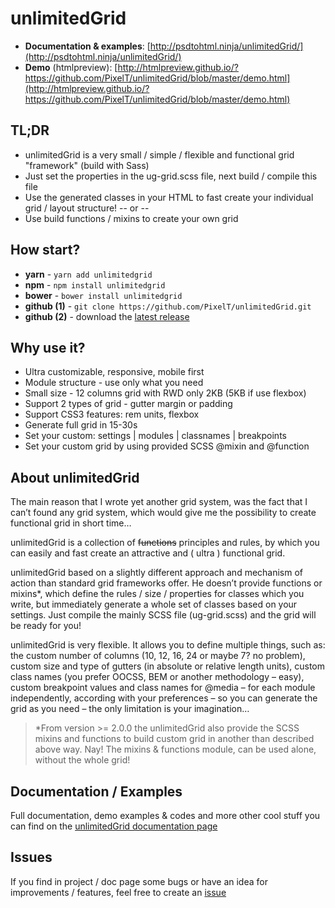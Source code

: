 # unlimitedGrid

- **Documentation & examples**: [http://psdtohtml.ninja/unlimitedGrid/](http://psdtohtml.ninja/unlimitedGrid/)
- **Demo** (htmlpreview): [http://htmlpreview.github.io/?https://github.com/PixelT/unlimitedGrid/blob/master/demo.html](http://htmlpreview.github.io/?https://github.com/PixelT/unlimitedGrid/blob/master/demo.html)

## TL;DR

- unlimitedGrid is a very small / simple / flexible and functional grid "framework" (build with Sass)
- Just set the properties in the ug-grid.scss file, next build / compile this file
- Use the generated classes in your HTML to fast create your individual grid / layout structure!
-- or --
- Use build functions / mixins to create your own grid

## How start? ##

- **yarn** - ```yarn add unlimitedgrid```
- **npm** - ```npm install unlimitedgrid```
- **bower** - ```bower install unlimitedgrid```
- **github (1)** - ```git clone https://github.com/PixelT/unlimitedGrid.git```
- **github (2)** - download the [latest release](https://github.com/PixelT/unlimitedGrid/releases/latest)

## Why use it? ##

- Ultra customizable, responsive, mobile first
- Module structure - use only what you need
- Small size - 12 columns grid with RWD only 2KB (5KB if use flexbox)
- Support 2 types of grid - gutter margin or padding
- Support CSS3 features: rem units, flexbox
- Generate full grid in 15-30s
- Set your custom: settings | modules | classnames | breakpoints
- Set your custom grid by using provided SCSS @mixin and @function

## About unlimitedGrid

The main reason that I wrote yet another grid system, was the fact that I can’t found any grid system, which would give me the possibility to create functional grid in short time…

unlimitedGrid is a collection of ~~functions~~ principles and rules, by which you can easily and fast create an attractive and ( ultra ) functional grid.

unlimitedGrid based on a slightly different approach and mechanism of action than standard grid frameworks offer. He doesn’t provide functions or mixins*, which define the rules / size / properties for classes which you write, but immediately generate a whole set of classes based on your settings. Just compile the mainly SCSS file (ug-grid.scss) and the grid will be ready for you!

unlimitedGrid is very flexible. It allows you to define multiple things, such as: the custom number of columns (10, 12, 16, 24 or maybe 7? no problem), custom size and type of gutters (in absolute or relative length units), custom class names (you prefer OOCSS, BEM or another methodology – easy), custom breakpoint values and class names for @media – for each module independently, according with your preferences – so you can generate the grid as you need – the only limitation is your imagination…

> *From version >= 2.0.0 the unlimitedGrid also provide the SCSS mixins and functions to build custom grid in another than described above way. Nay! The mixins & functions module, can be used alone, without the whole grid!

## Documentation / Examples

Full documentation, demo examples & codes and more other cool stuff you can find on the [unlimitedGrid documentation page](http://psdtohtml.ninja/unlimitedGrid/)

## Issues

If you find in project / doc page some bugs or have an idea for improvements / features, feel free to create an [issue](https://github.com/PixelT/unlimitedGrid/issues)

